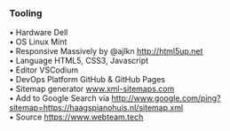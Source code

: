 ### Tooling


• Hardware Dell  
• OS Linux Mint  
• Responsive Massively by @ajlkn http://html5up.net  
• Language HTML5, CSS3, Javascript  
• Editor VSCodium  
• DevOps Platform GitHub & GitHub Pages  
• Sitemap generator www.xml-sitemaps.com  
• Add to Google Search via http://www.google.com/ping?sitemap=https://haagspianohuis.nl/sitemap.xml  
• Source https://www.webteam.tech  

